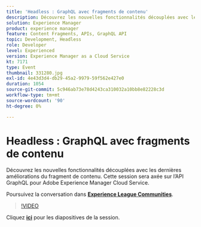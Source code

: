 ```yaml
---
title: 'Headless : GraphQL avec fragments de contenu'
description: Découvrez les nouvelles fonctionnalités découplées avec les dernières améliorations du fragment de contenu. Cette session sera axée sur l’API GraphQL pour Adobe Experience Manager Cloud Service. Cette session a été diffusée dans le cadre de l’événement Adobe Developers Live Content.
solution: Experience Manager
product: experience manager
feature: Content Fragments, APIs, GraphQL API
topic: Development, Headless
role: Developer
level: Experienced
version: Experience Manager as a Cloud Service
kt: 7171
type: Event
thumbnail: 331280.jpg
exl-id: 4e43d3d4-db29-45a2-9979-59f562e427e0
duration: 1054
source-git-commit: 5c946ab73e78d4243ca310032a10bb8e82228c3d
workflow-type: tm+mt
source-wordcount: '90'
ht-degree: 0%

---
```


# Headless : GraphQL avec fragments de contenu

Découvrez les nouvelles fonctionnalités découplées avec les dernières améliorations du fragment de contenu. Cette session sera axée sur l’API GraphQL pour Adobe Experience Manager Cloud Service.

Poursuivez la conversation dans **[Experience League Communities](https://adobe.ly/36Yd3v6)**.

>[!VIDEO](https://video.tv.adobe.com/v/331280/?quality=12&learn=on&hidetitle=true)

Cliquez **[ici](/help/adobe-developers-live/assets/headless-graphql-content-fragments.pdf)** pour les diapositives de la session.
